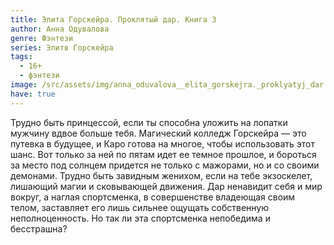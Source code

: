 ```yaml
---
title: Элита Горскейра. Проклятый дар. Книга 3
author: Анна Одувалова
genre: Фэнтези
series: Элитв Горскейра
tags:
  - 16+
  - фэнтези
image: /src/assets/img/anna_oduvalova__elita_gorskejra._proklyatyj_dar.jpeg
have: true
---
```

Трудно быть принцессой, если ты способна уложить на лопатки мужчину вдвое больше тебя. Магический колледж Горскейра — это путевка в будущее, и Каро готова на многое, чтобы использовать этот шанс. Вот только за ней по пятам идет ее темное прошлое, и бороться за место под солнцем придется не только с мажорами, но и со своими демонами. Трудно быть завидным женихом, если на тебе экзоскелет, лишающий магии и сковывающей движения. Дар ненавидит себя и мир вокруг, а наглая спортсменка, в совершенстве владеющая своим телом, заставляет его лишь сильнее ощущать собственную неполноценность. Но так ли эта спортсменка непобедима и бесстрашна?
